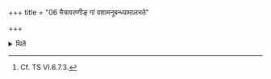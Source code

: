 +++
title = "06 मैत्रावरुणीङ् गां वशामनूबन्ध्यामालभते"

+++

<details><summary>थिते</summary>

6. He seizes a sterile cow as Anūbandhyā for Mitra and Varuṇa.[^1]  

[^1]: Cf. TS VI.6.7.3.  
</details>

